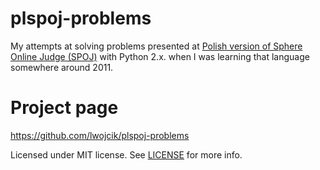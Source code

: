 # plspoj-problems

My attempts at solving problems presented at [Polish version of Sphere Online Judge (SPOJ)](http://pl.spoj.com/) with Python 2.x. when I was learning that language somewhere around 2011.

# Project page

https://github.com/lwojcik/plspoj-problems

Licensed under MIT license. See [LICENSE](https://bitbucket.org/lwojcik/plspoj-problems/raw/HEAD/LICENSE) for more info.
